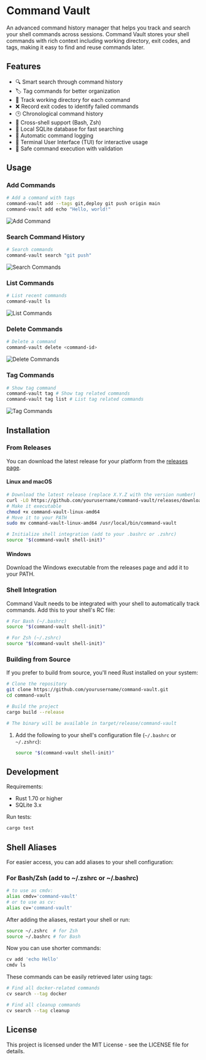 # Command Vault

An advanced command history manager that helps you track and search your shell commands across sessions. Command Vault stores your shell commands with rich context including working directory, exit codes, and tags, making it easy to find and reuse commands later.

## Features

- 🔍 Smart search through command history
- 🏷️ Tag commands for better organization
- 📂 Track working directory for each command
- ❌ Record exit codes to identify failed commands
- 🕒 Chronological command history
- 🐚 Cross-shell support (Bash, Zsh)
- 💾 Local SQLite database for fast searching
- 🔄 Automatic command logging
- 📱 Terminal User Interface (TUI) for interactive usage
- 🔐 Safe command execution with validation

## Usage

### Add Commands
```bash
# Add a command with tags
command-vault add --tags git,deploy git push origin main
command-vault add echo "Hello, world!"
```
![Add Command](demo/add-command3.gif)

### Search Command History
```bash
# Search commands
command-vault search "git push"
```
![Search Commands](demo/search-command.gif)

### List Commands
```bash
# List recent commands
command-vault ls
```
![List Commands](demo/ls-command2.gif)

### Delete Commands
```bash
# Delete a command
command-vault delete <command-id>
```
![Delete Commands](demo/delete-command.gif)

### Tag Commands
```bash
# Show tag command
command-vault tag # Show tag related commands
command-vault tag list # List tag related commands
```
![Tag Commands](demo/tag-command.gif)

## Installation

### From Releases

You can download the latest release for your platform from the [releases page](https://github.com/yourusername/command-vault/releases).

#### Linux and macOS
```bash
# Download the latest release (replace X.Y.Z with the version number)
curl -LO https://github.com/yourusername/command-vault/releases/download/vX.Y.Z/command-vault-linux-amd64
# Make it executable
chmod +x command-vault-linux-amd64
# Move it to your PATH
sudo mv command-vault-linux-amd64 /usr/local/bin/command-vault

# Initialize shell integration (add to your .bashrc or .zshrc)
source "$(command-vault shell-init)"
```

#### Windows
Download the Windows executable from the releases page and add it to your PATH.

### Shell Integration

Command Vault needs to be integrated with your shell to automatically track commands. Add this to your shell's RC file:

```bash
# For Bash (~/.bashrc)
source "$(command-vault shell-init)"

# For Zsh (~/.zshrc)
source "$(command-vault shell-init)"
```

### Building from Source

If you prefer to build from source, you'll need Rust installed on your system:

```bash
# Clone the repository
git clone https://github.com/yourusername/command-vault.git
cd command-vault

# Build the project
cargo build --release

# The binary will be available in target/release/command-vault
```

1. Add the following to your shell's configuration file (`~/.bashrc` or `~/.zshrc`):
   ```bash
   source "$(command-vault shell-init)"
   ```

## Development

Requirements:
- Rust 1.70 or higher
- SQLite 3.x

Run tests:
```bash
cargo test
```

## Shell Aliases

For easier access, you can add aliases to your shell configuration:

### For Bash/Zsh (add to ~/.zshrc or ~/.bashrc)
```bash
# to use as cmdv:
alias cmdv='command-vault'
# or to use as cv:
alias cv='command-vault'
```

After adding the aliases, restart your shell or run:
```bash
source ~/.zshrc  # for Zsh
source ~/.bashrc # for Bash
```

Now you can use shorter commands:
```bash
cv add 'echo Hello'
cmdv ls
```

These commands can be easily retrieved later using tags:
```bash
# Find all docker-related commands
cv search --tag docker

# Find all cleanup commands
cv search --tag cleanup
```

## License

This project is licensed under the MIT License - see the LICENSE file for details.

